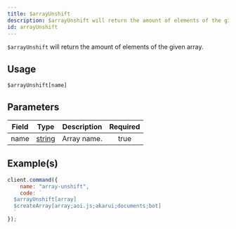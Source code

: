 ```yaml
---
title: $arrayUnshift
description: $arrayUnshift will return the amount of elements of the given array.
id: arrayUnshift
---
```


`$arrayUnshift` will return the amount of elements of the given array.

## Usage

```aoi
$arrayUnshift[name]
```

## Parameters

| Field | Type                                                                                              | Description | Required |
| ----- | ------------------------------------------------------------------------------------------------- | ----------- | :------: |
| name  | [string](https://developer.mozilla.org/en-US/docs/Web/JavaScript/Reference/Global_Objects/String) | Array name. |   true   |

## Example(s)

```javascript
client.command({
    name: "array-unshift",
    code: `
  $arrayUnshift[array]
  $createArray[array;aoi.js;akarui;documents;bot]
  `
});
```
